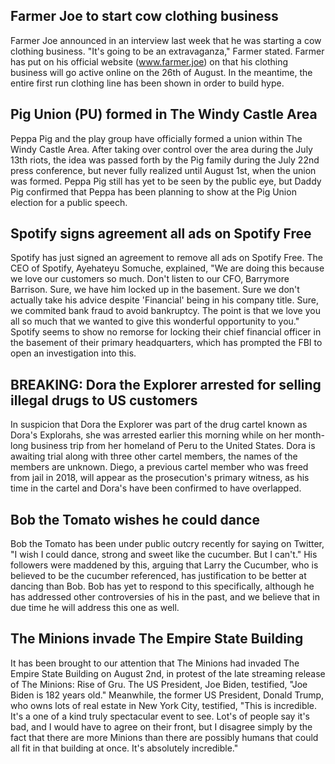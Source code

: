 ## Farmer Joe to start cow clothing business
Farmer Joe announced in an interview last week that he was starting a cow clothing business. "It's going to be an extravaganza," Farmer stated. Farmer has put on his official website (www.farmer.joe) on that his clothing business will go active online on the 26th of August. In the meantime, the entire first run clothing line has been shown in order to build hype.
## Pig Union (PU) formed in The Windy Castle Area
Peppa Pig and the play group have officially formed a union within The Windy Castle Area. After taking over control over the area during the July 13th riots, the idea was passed forth by the Pig family during the July 22nd press conference, but never fully realized until August 1st, when the union was formed. Peppa Pig still has yet to be seen by the public eye, but Daddy Pig confirmed that Peppa has been planning to show at the Pig Union election for a public speech.
## Spotify signs agreement all ads on Spotify Free
Spotify has just signed an agreement to remove all ads on Spotify Free. The CEO of Spotify, Ayehateyu Somuche, explained, "We are doing this because we love our customers so much. Don't listen to our CFO, Barrymore Barrison. Sure, we have him locked up in the basement. Sure we don't actually take his advice despite 'Financial' being in his company title. Sure, we commited bank fraud to avoid bankruptcy. The point is that we love you all so much that we wanted to give this wonderful opportunity to you." Spotify seems to show no remorse for locking their chief financial officer in the basement of their primary headquarters, which has prompted the FBI to open an investigation into this.
## BREAKING: Dora the Explorer arrested for selling illegal drugs to US customers
In suspicion that Dora the Explorer was part of the drug cartel known as Dora's Explorahs, she was arrested earlier this morning while on her month-long business trip from her homeland of Peru to the United States. Dora is awaiting trial along with three other cartel members, the names of the members are unknown. Diego, a previous cartel member who was freed from jail in 2018, will appear as the prosecution's primary witness, as his time in the cartel and Dora's have been confirmed to have overlapped.
## Bob the Tomato wishes he could dance
Bob the Tomato has been under public outcry recently for saying on Twitter, "I wish I could dance, strong and sweet like the cucumber. But I can't." His followers were maddened by this, arguing that Larry the Cucumber, who is believed to be the cucumber referenced, has justification to be better at dancing than Bob. Bob has yet to respond to this specifically, although he has addressed other controversies of his in the past, and we believe that in due time he will address this one as well.
## The Minions invade The Empire State Building
It has been brought to our attention that The Minions had invaded The Empire State Building on August 2nd, in protest of the late streaming release of The Minions: Rise of Gru. The US President, Joe Biden, testified, "Joe Biden is 182 years old." Meanwhile, the former US President, Donald Trump, who owns lots of real estate in New York City, testified, "This is incredible. It's a one of a kind truly spectacular event to see. Lot's of people say it's bad, and I would have to agree on their front, but I disagree simply by the fact that there are more Minions than there are possibly humans that could all fit in that building at once. It's absolutely incredible."
